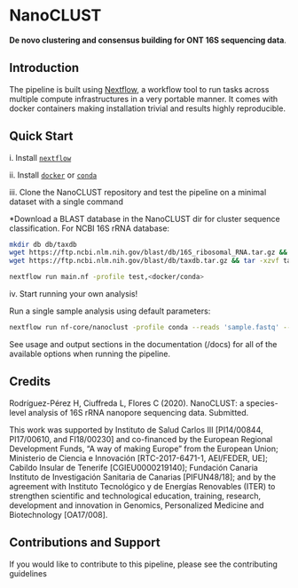 # NanoCLUST

**De novo clustering and consensus building for ONT 16S sequencing data**.

## Introduction

The pipeline is built using [Nextflow](https://www.nextflow.io), a workflow tool to run tasks across multiple compute infrastructures in a very portable manner. It comes with docker containers making installation trivial and results highly reproducible.

## Quick Start

i. Install [`nextflow`](https://nf-co.re/usage/installation)

ii. Install [`docker`](https://docs.docker.com/engine/installation/) or [`conda`](https://conda.io/miniconda.html)

iii. Clone the NanoCLUST repository and test the pipeline on a minimal dataset with a single command

*Download a BLAST database in the NanoCLUST dir for cluster sequence classification. For NCBI 16S rRNA database:

```bash
mkdir db db/taxdb
wget https://ftp.ncbi.nlm.nih.gov/blast/db/16S_ribosomal_RNA.tar.gz && tar -xzvf 16S_ribosomal_RNA.tar.gz -C db
wget https://ftp.ncbi.nlm.nih.gov/blast/db/taxdb.tar.gz && tar -xzvf taxdb.tar.gz -C db/taxdb
```

```bash
nextflow run main.nf -profile test,<docker/conda>
```

iv. Start running your own analysis!

Run a single sample analysis using default parameters:

```bash
nextflow run nf-core/nanoclust -profile conda --reads 'sample.fastq' --db "db/16S_ribosomal_RNA" --tax "db/taxdb/"
```

See usage and output sections in the documentation (/docs) for all of the available options when running the pipeline.


## Credits

Rodríguez-Pérez H, Ciuffreda L, Flores C (2020). NanoCLUST: a species-level analysis of 16S rRNA nanopore sequencing data. Submitted.

This work was supported by Instituto de Salud Carlos III [PI14/00844, PI17/00610, and FI18/00230] and co-financed by the European Regional Development Funds, “A way of making Europe” from the European Union; Ministerio de Ciencia e Innovación [RTC-2017-6471-1, AEI/FEDER, UE]; Cabildo Insular de Tenerife [CGIEU0000219140]; Fundación Canaria Instituto de Investigación Sanitaria de Canarias [PIFUN48/18]; and by the agreement with Instituto Tecnológico y de Energías Renovables (ITER) to strengthen scientific and technological education, training, research, development and innovation in Genomics, Personalized Medicine and Biotechnology [OA17/008]. 

## Contributions and Support

If you would like to contribute to this pipeline, please see the contributing guidelines
